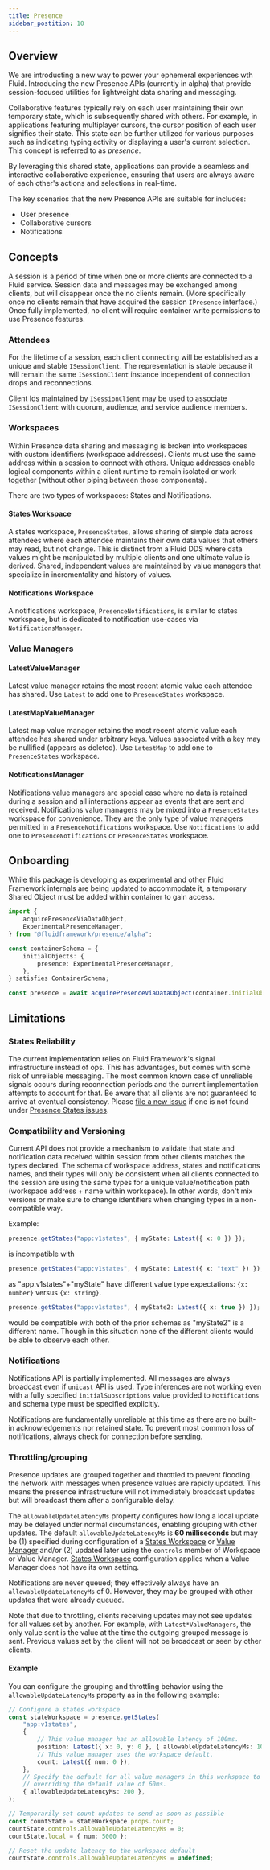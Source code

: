```yaml
---
title: Presence
sidebar_postition: 10
---
```


## Overview

We are introducting a new way to power your ephemeral experiences wth Fluid. Introducing the new Presence APIs (currently in alpha) that provide session-focused utilities for lightweight data sharing and messaging.

Collaborative features typically rely on each user maintaining their own temporary state, which is subsequently shared with others. For example, in applications featuring multiplayer cursors, the cursor position of each user signifies their state. This state can be further utilized for various purposes such as indicating typing activity or displaying a user's current selection. This concept is referred to as _presence_.

By leveraging this shared state, applications can provide a seamless and interactive collaborative experience, ensuring that users are always aware of each other's actions and selections in real-time.

The key scenarios that the new Presence APIs are suitable for includes:

-   User presence
-   Collaborative cursors
-   Notifications

## Concepts

A session is a period of time when one or more clients are connected to a Fluid service. Session data and messages may be exchanged among clients, but will disappear once the no clients remain. (More specifically once no clients remain that have acquired the session `IPresence` interface.) Once fully implemented, no client will require container write permissions to use Presence features.

### Attendees

For the lifetime of a session, each client connecting will be established as a unique and stable `ISessionClient`. The representation is stable because it will remain the same `ISessionClient` instance independent of connection drops and reconnections.

Client Ids maintained by `ISessionClient` may be used to associate `ISessionClient` with quorum, audience, and service audience members.

### Workspaces

Within Presence data sharing and messaging is broken into workspaces with custom identifiers (workspace addresses). Clients must use the same address within a session to connect with others. Unique addresses enable logical components within a client runtime to remain isolated or work together (without other piping between those components).

There are two types of workspaces: States and Notifications.

#### States Workspace

A states workspace, `PresenceStates`, allows sharing of simple data across attendees where each attendee maintains their own data values that others may read, but not change. This is distinct from a Fluid DDS where data values might be manipulated by multiple clients and one ultimate value is derived. Shared, independent values are maintained by value managers that specialize in incrementality and history of values.

#### Notifications Workspace

A notifications workspace, `PresenceNotifications`, is similar to states workspace, but is dedicated to notification use-cases via `NotificationsManager`.

### Value Managers

#### LatestValueManager

Latest value manager retains the most recent atomic value each attendee has shared. Use `Latest` to add one to `PresenceStates` workspace.

#### LatestMapValueManager

Latest map value manager retains the most recent atomic value each attendee has shared under arbitrary keys. Values associated with a key may be nullified (appears as deleted). Use `LatestMap` to add one to `PresenceStates` workspace.

#### NotificationsManager

Notifications value managers are special case where no data is retained during a session and all interactions appear as events that are sent and received. Notifications value managers may be mixed into a `PresenceStates` workspace for convenience. They are the only type of value managers permitted in a `PresenceNotifications` workspace. Use `Notifications` to add one to `PresenceNotifications` or `PresenceStates` workspace.

## Onboarding

While this package is developing as experimental and other Fluid Framework internals are being updated to accommodate it, a temporary Shared Object must be added within container to gain access.

```typescript
import {
	acquirePresenceViaDataObject,
	ExperimentalPresenceManager,
} from "@fluidframework/presence/alpha";

const containerSchema = {
	initialObjects: {
		presence: ExperimentalPresenceManager,
	},
} satisfies ContainerSchema;

const presence = await acquirePresenceViaDataObject(container.initialObjects.presence);
```

## Limitations

### States Reliability

The current implementation relies on Fluid Framework's signal infrastructure instead of ops. This has advantages, but comes with some risk of unreliable messaging. The most common known case of unreliable signals occurs during reconnection periods and the current implementation attempts to account for that. Be aware that all clients are not guaranteed to arrive at eventual consistency. Please [file a new issue](https://github.com/microsoft/FluidFramework/issues/new?assignees=&labels=bug&projects=&template=bug_report.md&title=Presence:%20States:%20) if one is not found under [Presence States issues](https://github.com/microsoft/FluidFramework/issues?q=is%3Aissue+%22Presence%3A+States%3A%22).

### Compatibility and Versioning

Current API does not provide a mechanism to validate that state and notification data received within session from other clients matches the types declared. The schema of workspace address, states and notifications names, and their types will only be consistent when all clients connected to the session are using the same types for a unique value/notification path (workspace address + name within workspace). In other words, don't mix versions or make sure to change identifiers when changing types in a non-compatible way.

Example:

```typescript
presence.getStates("app:v1states", { myState: Latest({ x: 0 }) });
```

is incompatible with

```typescript
presence.getStates("app:v1states", { myState: Latest({ x: "text" }) });
```

as "app:v1states"+"myState" have different value type expectations: `{x: number}` versus `{x: string}`.

```typescript
presence.getStates("app:v1states", { myState2: Latest({ x: true }) });
```

would be compatible with both of the prior schemas as "myState2" is a different name. Though in this situation none of the different clients would be able to observe each other.

### Notifications

Notifications API is partially implemented. All messages are always broadcast even if `unicast` API is used. Type inferences are not working even with a fully specified `initialSubscriptions` value provided to `Notifications` and schema type must be specified explicitly.

Notifications are fundamentally unreliable at this time as there are no built-in acknowledgements nor retained state. To prevent most common loss of notifications, always check for connection before sending.

### Throttling/grouping

Presence updates are grouped together and throttled to prevent flooding the network with messages when presence values are rapidly updated. This means the presence infrastructure will not immediately broadcast updates but will broadcast them after a configurable delay.

The `allowableUpdateLatencyMs` property configures how long a local update may be delayed under normal circumstances, enabling grouping with other updates. The default `allowableUpdateLatencyMs` is **60 milliseconds** but may be (1) specified during configuration of a [States Workspace](#states-workspace) or [Value Manager](#value-managers) and/or (2) updated later using the `controls` member of Workspace or Value Manager. [States Workspace](#states-workspace) configuration applies when a Value Manager does not have its own setting.

Notifications are never queued; they effectively always have an `allowableUpdateLatencyMs` of 0. However, they may be grouped with other updates that were already queued.

Note that due to throttling, clients receiving updates may not see updates for all values set by another. For example,
with `Latest*ValueManagers`, the only value sent is the value at the time the outgoing grouped message is sent. Previous
values set by the client will not be broadcast or seen by other clients.

#### Example

You can configure the grouping and throttling behavior using the `allowableUpdateLatencyMs` property as in the following example:

```ts
// Configure a states workspace
const stateWorkspace = presence.getStates(
	"app:v1states",
	{
		// This value manager has an allowable latency of 100ms.
		position: Latest({ x: 0, y: 0 }, { allowableUpdateLatencyMs: 100 }),
		// This value manager uses the workspace default.
		count: Latest({ num: 0 }),
	},
	// Specify the default for all value managers in this workspace to 200ms,
	// overriding the default value of 60ms.
	{ allowableUpdateLatencyMs: 200 },
);

// Temporarily set count updates to send as soon as possible
const countState = stateWorkspace.props.count;
countState.controls.allowableUpdateLatencyMs = 0;
countState.local = { num: 5000 };

// Reset the update latency to the workspace default
countState.controls.allowableUpdateLatencyMs = undefined;
```
